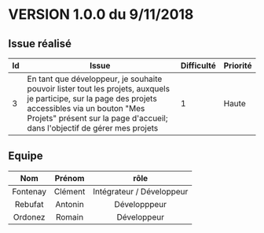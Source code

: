 # VERSION 1.0.0  du 9/11/2018

## Issue réalisé

| Id | Issue | Difficulté | Priorité  |
|----|-------|------------|-----------|
| 3  | En tant que développeur, je souhaite pouvoir lister tout les projets, auxquels je participe, sur la page des projets accessibles via un bouton "Mes Projets" présent sur la page d'accueil; dans l'objectif de gérer mes projets  | 1 | Haute |

## Equipe

| Nom | Prénom | rôle |
|:-----:|:--------:|:------:|
| Fontenay | Clément | Intégrateur /  Développeur |
| Rebufat | Antonin | Développpeur |
| Ordonez | Romain | Développeur |